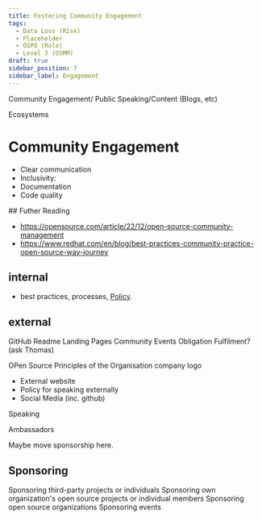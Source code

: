 ```yaml
---
title: Fostering Community Engagement
tags: 
  - Data Loss (Risk)
  - Placeholder
  - OSPO (Role)
  - Level 3 (OSMM)
draft: true
sidebar_position: 7
sidebar_label: Engagement
---
```


Community Engagement/ Public Speaking/Content (Blogs, etc)

Ecosystems

# Community Engagement

- Clear communication
- Inclusivity:
- Documentation
- Code quality



## Futher Reading

- https://opensource.com/article/22/12/open-source-community-management
- https://www.redhat.com/en/blog/best-practices-community-practice-open-source-way-journey




## internal 

- best practices, processes, [Policy](../Artifacts/Policy). 


## external

GitHub Readme
Landing Pages
Community Events
Obligation Fulfilment? (ask Thomas)

OPen Source Principles of the Organisation
company logo

- External website 
- Policy for speaking externally
- Social Media (inc. github)



Speaking

Ambassadors


Maybe move sponsorship here.




## Sponsoring

Sponsoring third-party projects or individuals
Sponsoring own organization's open source projects or individual members
Sponsoring open source organizations
Sponsoring events

